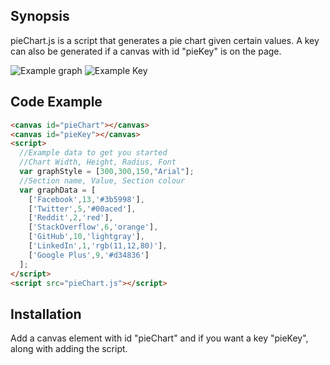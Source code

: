 ## Synopsis

pieChart.js is a script that generates a pie chart given certain values.
A key can also be generated if a canvas with id "pieKey" is on the page.

![Example graph](https://i.imgur.com/1q8jcP7.png)
![Example Key](https://i.imgur.com/obFyvZp.png)

## Code Example


```html
<canvas id="pieChart"></canvas>
<canvas id="pieKey"></canvas>
<script>
  //Example data to get you started
  //Chart Width, Height, Radius, Font
  var graphStyle = [300,300,150,"Arial"];
  //Section name, Value, Section colour
  var graphData = [
    ['Facebook',13,'#3b5998'],
    ['Twitter',5,'#00aced'],
    ['Reddit',2,'red'],
    ['StackOverflow',6,'orange'],
    ['GitHub',10,'lightgray'],
    ['LinkedIn',1,'rgb(11,12,80)'],
    ['Google Plus',9,'#d34836']
  ];
</script>
<script src="pieChart.js"></script>

```

## Installation

Add a canvas element with id "pieChart" and if you want a key "pieKey", along with adding the script.
